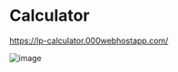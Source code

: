 # Calculator

https://lp-calculator.000webhostapp.com/


![image](https://user-images.githubusercontent.com/45920367/180965010-5864b08c-8efd-4993-acbc-26935221f971.png)
